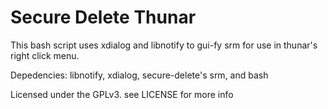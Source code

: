 # Secure Delete Thunar
This bash script uses xdialog and libnotify to gui-fy srm for use in thunar's
right click menu.

Depedencies: libnotify, xdialog, secure-delete's srm, and bash

Licensed under the GPLv3. see LICENSE for more info
